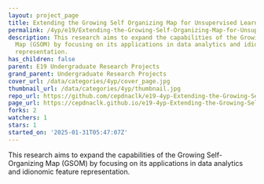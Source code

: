 ```yaml
---
layout: project_page
title: Extending the Growing Self Organizing Map for Unsupervised Learning Based Modelling
permalink: /4yp/e19/Extending-the-Growing-Self-Organizing-Map-for-Unsupervised-Learning-Based-Modelling/
description: This research aims to expand the capabilities of the Growing Self-Organizing
  Map (GSOM) by focusing on its applications in data analytics and idionomic feature
  representation.
has_children: false
parent: E19 Undergraduate Research Projects
grand_parent: Undergraduate Research Projects
cover_url: /data/categories/4yp/cover_page.jpg
thumbnail_url: /data/categories/4yp/thumbnail.jpg
repo_url: https://github.com/cepdnaclk/e19-4yp-Extending-the-Growing-Self-Organizing-Map-for-Unsupervised-Learning-Based-Modelling
page_url: https://cepdnaclk.github.io/e19-4yp-Extending-the-Growing-Self-Organizing-Map-for-Unsupervised-Learning-Based-Modelling
forks: 2
watchers: 1
stars: 1
started_on: '2025-01-31T05:47:07Z'
---
```


This research aims to expand the capabilities of the Growing Self-Organizing Map (GSOM) by focusing on its applications in data analytics and idionomic feature representation.